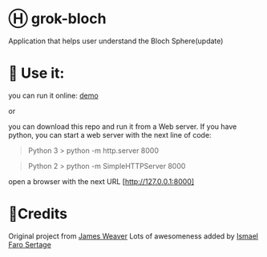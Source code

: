 # Ⓗ grok-bloch
Application that helps user understand the Bloch Sphere(update)

# 🚀 Use it:

you can run it online: [demo](https://javafxpert.github.io/grok-bloch/) 

or

you can download this repo and run it from a Web server. If you have python, you can start a web server with the next line of code:

  > Python 3 > python -m http.server 8000
  
  > Python 2 > python -m SimpleHTTPServer 8000

open a browser with the next URL [http://127.0.0.1:8000]

# 🍿Credits

Original project from [James Weaver](https://github.com/JavaFXpert)
Lots of awesomeness added by [Ismael Faro Sertage](https://github.com/ismaelfaro)

